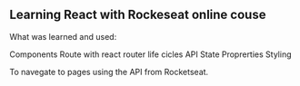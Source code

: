 
## Learning React with Rockeseat online couse

What was learned and used:

Components
Route with react router
life cicles
API
State
Proprerties
Styling

To navegate to pages using the API from Rocketseat.
